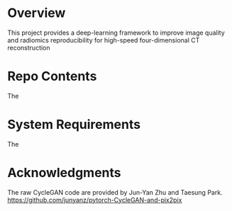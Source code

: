 # Overview
This project provides a deep-learning framework to improve image quality and radiomics reproducibility for high-speed four-dimensional CT reconstruction

# Repo Contents
The

# System Requirements
The 


# Acknowledgments
The raw CycleGAN code are provided by Jun-Yan Zhu and Taesung Park. https://github.com/junyanz/pytorch-CycleGAN-and-pix2pix
